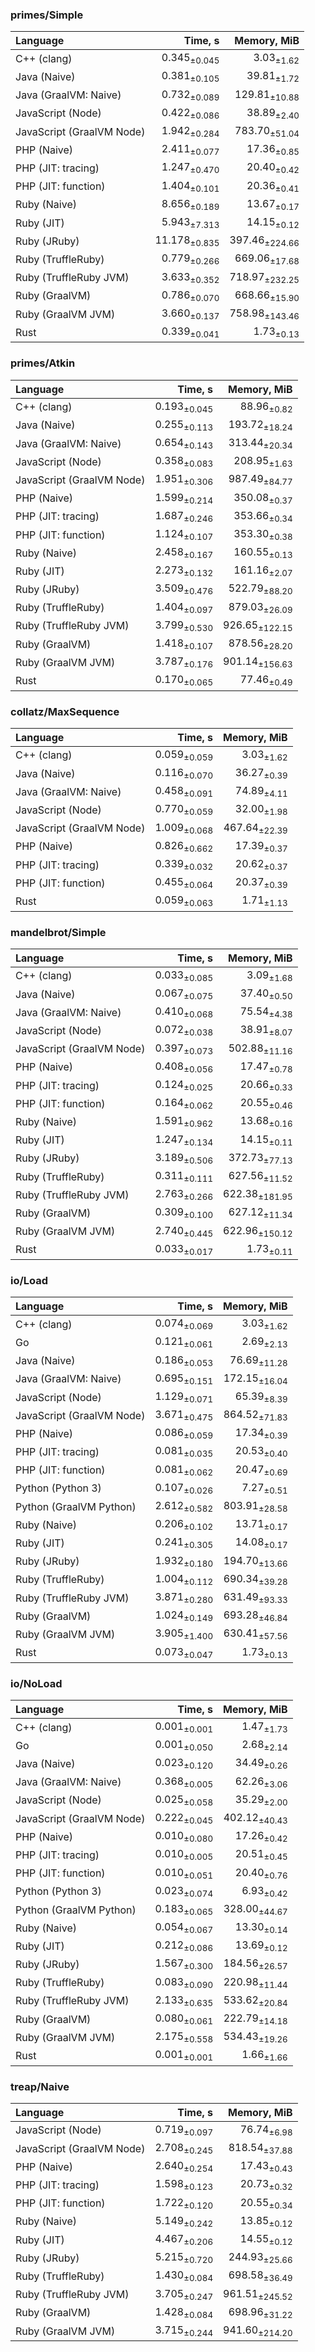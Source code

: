### primes/Simple

| Language | Time, s | Memory, MiB |
| :------- | ------: | ----------: |
| C++ (clang) |  0.345<sub>±0.045</sub> |       3.03<sub>±1.62</sub> |
| Java (Naive) |  0.381<sub>±0.105</sub> |      39.81<sub>±1.72</sub> |
| Java (GraalVM: Naive) |  0.732<sub>±0.089</sub> |     129.81<sub>±10.88</sub> |
| JavaScript (Node) |  0.422<sub>±0.086</sub> |      38.89<sub>±2.40</sub> |
| JavaScript (GraalVM Node) |  1.942<sub>±0.284</sub> |     783.70<sub>±51.04</sub> |
| PHP (Naive) |  2.411<sub>±0.077</sub> |      17.36<sub>±0.85</sub> |
| PHP (JIT: tracing) |  1.247<sub>±0.470</sub> |      20.40<sub>±0.42</sub> |
| PHP (JIT: function) |  1.404<sub>±0.101</sub> |      20.36<sub>±0.41</sub> |
| Ruby (Naive) |  8.656<sub>±0.189</sub> |      13.67<sub>±0.17</sub> |
| Ruby (JIT) |  5.943<sub>±7.313</sub> |      14.15<sub>±0.12</sub> |
| Ruby (JRuby) | 11.178<sub>±0.835</sub> |     397.46<sub>±224.66</sub> |
| Ruby (TruffleRuby) |  0.779<sub>±0.266</sub> |     669.06<sub>±17.68</sub> |
| Ruby (TruffleRuby JVM) |  3.633<sub>±0.352</sub> |     718.97<sub>±232.25</sub> |
| Ruby (GraalVM) |  0.786<sub>±0.070</sub> |     668.66<sub>±15.90</sub> |
| Ruby (GraalVM JVM) |  3.660<sub>±0.137</sub> |     758.98<sub>±143.46</sub> |
| Rust |  0.339<sub>±0.041</sub> |       1.73<sub>±0.13</sub> |


### primes/Atkin

| Language | Time, s | Memory, MiB |
| :------- | ------: | ----------: |
| C++ (clang) |  0.193<sub>±0.045</sub> |      88.96<sub>±0.82</sub> |
| Java (Naive) |  0.255<sub>±0.113</sub> |     193.72<sub>±18.24</sub> |
| Java (GraalVM: Naive) |  0.654<sub>±0.143</sub> |     313.44<sub>±20.34</sub> |
| JavaScript (Node) |  0.358<sub>±0.083</sub> |     208.95<sub>±1.63</sub> |
| JavaScript (GraalVM Node) |  1.951<sub>±0.306</sub> |     987.49<sub>±84.77</sub> |
| PHP (Naive) |  1.599<sub>±0.214</sub> |     350.08<sub>±0.37</sub> |
| PHP (JIT: tracing) |  1.687<sub>±0.246</sub> |     353.66<sub>±0.34</sub> |
| PHP (JIT: function) |  1.124<sub>±0.107</sub> |     353.30<sub>±0.38</sub> |
| Ruby (Naive) |  2.458<sub>±0.167</sub> |     160.55<sub>±0.13</sub> |
| Ruby (JIT) |  2.273<sub>±0.132</sub> |     161.16<sub>±2.07</sub> |
| Ruby (JRuby) |  3.509<sub>±0.476</sub> |     522.79<sub>±88.20</sub> |
| Ruby (TruffleRuby) |  1.404<sub>±0.097</sub> |     879.03<sub>±26.09</sub> |
| Ruby (TruffleRuby JVM) |  3.799<sub>±0.530</sub> |     926.65<sub>±122.15</sub> |
| Ruby (GraalVM) |  1.418<sub>±0.107</sub> |     878.56<sub>±28.20</sub> |
| Ruby (GraalVM JVM) |  3.787<sub>±0.176</sub> |     901.14<sub>±156.63</sub> |
| Rust |  0.170<sub>±0.065</sub> |      77.46<sub>±0.49</sub> |


### collatz/MaxSequence

| Language | Time, s | Memory, MiB |
| :------- | ------: | ----------: |
| C++ (clang) |  0.059<sub>±0.059</sub> |       3.03<sub>±1.62</sub> |
| Java (Naive) |  0.116<sub>±0.070</sub> |      36.27<sub>±0.39</sub> |
| Java (GraalVM: Naive) |  0.458<sub>±0.091</sub> |      74.89<sub>±4.11</sub> |
| JavaScript (Node) |  0.770<sub>±0.059</sub> |      32.00<sub>±1.98</sub> |
| JavaScript (GraalVM Node) |  1.009<sub>±0.068</sub> |     467.64<sub>±22.39</sub> |
| PHP (Naive) |  0.826<sub>±0.662</sub> |      17.39<sub>±0.37</sub> |
| PHP (JIT: tracing) |  0.339<sub>±0.032</sub> |      20.62<sub>±0.37</sub> |
| PHP (JIT: function) |  0.455<sub>±0.064</sub> |      20.37<sub>±0.39</sub> |
| Rust |  0.059<sub>±0.063</sub> |       1.71<sub>±1.13</sub> |


### mandelbrot/Simple

| Language | Time, s | Memory, MiB |
| :------- | ------: | ----------: |
| C++ (clang) |  0.033<sub>±0.085</sub> |       3.09<sub>±1.68</sub> |
| Java (Naive) |  0.067<sub>±0.075</sub> |      37.40<sub>±0.50</sub> |
| Java (GraalVM: Naive) |  0.410<sub>±0.068</sub> |      75.54<sub>±4.38</sub> |
| JavaScript (Node) |  0.072<sub>±0.038</sub> |      38.91<sub>±8.07</sub> |
| JavaScript (GraalVM Node) |  0.397<sub>±0.073</sub> |     502.88<sub>±11.16</sub> |
| PHP (Naive) |  0.408<sub>±0.056</sub> |      17.47<sub>±0.78</sub> |
| PHP (JIT: tracing) |  0.124<sub>±0.025</sub> |      20.66<sub>±0.33</sub> |
| PHP (JIT: function) |  0.164<sub>±0.062</sub> |      20.55<sub>±0.46</sub> |
| Ruby (Naive) |  1.591<sub>±0.962</sub> |      13.68<sub>±0.16</sub> |
| Ruby (JIT) |  1.247<sub>±0.134</sub> |      14.15<sub>±0.11</sub> |
| Ruby (JRuby) |  3.189<sub>±0.506</sub> |     372.73<sub>±77.13</sub> |
| Ruby (TruffleRuby) |  0.311<sub>±0.111</sub> |     627.56<sub>±11.52</sub> |
| Ruby (TruffleRuby JVM) |  2.763<sub>±0.266</sub> |     622.38<sub>±181.95</sub> |
| Ruby (GraalVM) |  0.309<sub>±0.100</sub> |     627.12<sub>±11.34</sub> |
| Ruby (GraalVM JVM) |  2.740<sub>±0.445</sub> |     622.96<sub>±150.12</sub> |
| Rust |  0.033<sub>±0.017</sub> |       1.73<sub>±0.11</sub> |


### io/Load

| Language | Time, s | Memory, MiB |
| :------- | ------: | ----------: |
| C++ (clang) |  0.074<sub>±0.069</sub> |       3.03<sub>±1.62</sub> |
| Go |  0.121<sub>±0.061</sub> |       2.69<sub>±2.13</sub> |
| Java (Naive) |  0.186<sub>±0.053</sub> |      76.69<sub>±11.28</sub> |
| Java (GraalVM: Naive) |  0.695<sub>±0.151</sub> |     172.15<sub>±16.04</sub> |
| JavaScript (Node) |  1.129<sub>±0.071</sub> |      65.39<sub>±8.39</sub> |
| JavaScript (GraalVM Node) |  3.671<sub>±0.475</sub> |     864.52<sub>±71.83</sub> |
| PHP (Naive) |  0.086<sub>±0.059</sub> |      17.34<sub>±0.39</sub> |
| PHP (JIT: tracing) |  0.081<sub>±0.035</sub> |      20.53<sub>±0.40</sub> |
| PHP (JIT: function) |  0.081<sub>±0.062</sub> |      20.47<sub>±0.69</sub> |
| Python (Python 3) |  0.107<sub>±0.026</sub> |       7.27<sub>±0.51</sub> |
| Python (GraalVM Python) |  2.612<sub>±0.582</sub> |     803.91<sub>±28.58</sub> |
| Ruby (Naive) |  0.206<sub>±0.102</sub> |      13.71<sub>±0.17</sub> |
| Ruby (JIT) |  0.241<sub>±0.305</sub> |      14.08<sub>±0.17</sub> |
| Ruby (JRuby) |  1.932<sub>±0.180</sub> |     194.70<sub>±13.66</sub> |
| Ruby (TruffleRuby) |  1.004<sub>±0.112</sub> |     690.34<sub>±39.28</sub> |
| Ruby (TruffleRuby JVM) |  3.871<sub>±0.280</sub> |     631.49<sub>±93.33</sub> |
| Ruby (GraalVM) |  1.024<sub>±0.149</sub> |     693.28<sub>±46.84</sub> |
| Ruby (GraalVM JVM) |  3.905<sub>±1.400</sub> |     630.41<sub>±57.56</sub> |
| Rust |  0.073<sub>±0.047</sub> |       1.73<sub>±0.13</sub> |


### io/NoLoad

| Language | Time, s | Memory, MiB |
| :------- | ------: | ----------: |
| C++ (clang) |  0.001<sub>±0.001</sub> |       1.47<sub>±1.73</sub> |
| Go |  0.001<sub>±0.050</sub> |       2.68<sub>±2.14</sub> |
| Java (Naive) |  0.023<sub>±0.120</sub> |      34.49<sub>±0.26</sub> |
| Java (GraalVM: Naive) |  0.368<sub>±0.005</sub> |      62.26<sub>±3.06</sub> |
| JavaScript (Node) |  0.025<sub>±0.058</sub> |      35.29<sub>±2.00</sub> |
| JavaScript (GraalVM Node) |  0.222<sub>±0.045</sub> |     402.12<sub>±40.43</sub> |
| PHP (Naive) |  0.010<sub>±0.080</sub> |      17.26<sub>±0.42</sub> |
| PHP (JIT: tracing) |  0.010<sub>±0.005</sub> |      20.51<sub>±0.45</sub> |
| PHP (JIT: function) |  0.010<sub>±0.051</sub> |      20.40<sub>±0.76</sub> |
| Python (Python 3) |  0.023<sub>±0.074</sub> |       6.93<sub>±0.42</sub> |
| Python (GraalVM Python) |  0.183<sub>±0.065</sub> |     328.00<sub>±44.67</sub> |
| Ruby (Naive) |  0.054<sub>±0.067</sub> |      13.30<sub>±0.14</sub> |
| Ruby (JIT) |  0.212<sub>±0.086</sub> |      13.69<sub>±0.12</sub> |
| Ruby (JRuby) |  1.567<sub>±0.300</sub> |     184.56<sub>±26.57</sub> |
| Ruby (TruffleRuby) |  0.083<sub>±0.090</sub> |     220.98<sub>±11.44</sub> |
| Ruby (TruffleRuby JVM) |  2.133<sub>±0.635</sub> |     533.62<sub>±20.84</sub> |
| Ruby (GraalVM) |  0.080<sub>±0.061</sub> |     222.79<sub>±14.18</sub> |
| Ruby (GraalVM JVM) |  2.175<sub>±0.558</sub> |     534.43<sub>±19.26</sub> |
| Rust |  0.001<sub>±0.001</sub> |       1.66<sub>±1.66</sub> |


### treap/Naive

| Language | Time, s | Memory, MiB |
| :------- | ------: | ----------: |
| JavaScript (Node) |  0.719<sub>±0.097</sub> |      76.74<sub>±6.98</sub> |
| JavaScript (GraalVM Node) |  2.708<sub>±0.245</sub> |     818.54<sub>±37.88</sub> |
| PHP (Naive) |  2.640<sub>±0.254</sub> |      17.43<sub>±0.43</sub> |
| PHP (JIT: tracing) |  1.598<sub>±0.123</sub> |      20.73<sub>±0.32</sub> |
| PHP (JIT: function) |  1.722<sub>±0.120</sub> |      20.55<sub>±0.34</sub> |
| Ruby (Naive) |  5.149<sub>±0.242</sub> |      13.85<sub>±0.12</sub> |
| Ruby (JIT) |  4.467<sub>±0.206</sub> |      14.55<sub>±0.12</sub> |
| Ruby (JRuby) |  5.215<sub>±0.720</sub> |     244.93<sub>±25.66</sub> |
| Ruby (TruffleRuby) |  1.430<sub>±0.084</sub> |     698.58<sub>±36.49</sub> |
| Ruby (TruffleRuby JVM) |  3.705<sub>±0.247</sub> |     961.51<sub>±245.52</sub> |
| Ruby (GraalVM) |  1.428<sub>±0.084</sub> |     698.96<sub>±31.22</sub> |
| Ruby (GraalVM JVM) |  3.715<sub>±0.244</sub> |     941.60<sub>±214.20</sub> |


